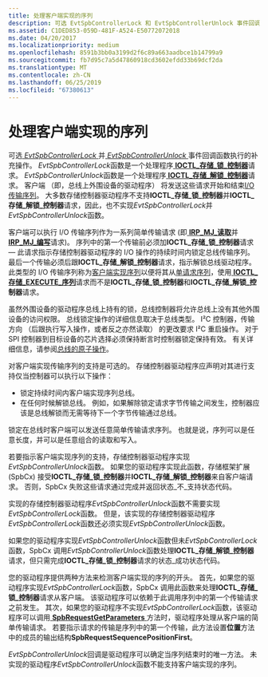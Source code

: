 ```yaml
---
title: 处理客户端实现的序列
description: 可选 EvtSpbControllerLock 和 EvtSpbControllerUnlock 事件回调函数执行互为补充的操作。
ms.assetid: C1DED853-059D-481F-A524-E50772072018
ms.date: 04/20/2017
ms.localizationpriority: medium
ms.openlocfilehash: 8591b3bb0a3199d2f6c89a663aadbce1b14799a9
ms.sourcegitcommit: fb7d95c7a5d47860918cd3602efdd33b69dcf2da
ms.translationtype: MT
ms.contentlocale: zh-CN
ms.lasthandoff: 06/25/2019
ms.locfileid: "67380613"
---
```

# <a name="handling-client-implemented-sequences"></a>处理客户端实现的序列


可选[ *EvtSpbControllerLock* ](https://docs.microsoft.com/windows-hardware/drivers/ddi/content/spbcx/nc-spbcx-evt_spb_controller_lock)并[ *EvtSpbControllerUnlock* ](https://docs.microsoft.com/windows-hardware/drivers/ddi/content/spbcx/nc-spbcx-evt_spb_controller_unlock)事件回调函数执行的补充操作。 *EvtSpbControllerLock*函数是一个处理程序[ **IOCTL\_存储\_锁\_控制器**](https://msdn.microsoft.com/library/windows/hardware/hh450858)请求。 *EvtSpbControllerUnlock*函数是一个处理程序[ **IOCTL\_存储\_解锁\_控制器**](https://msdn.microsoft.com/library/windows/hardware/hh450859)请求。 客户端 （即，总线上外围设备的驱动程序） 将发送这些请求开始和结束[I/O 传输序列](https://docs.microsoft.com/windows-hardware/drivers/spb/i-o-transfer-sequences)。 大多数存储控制器驱动程序不支持**IOCTL\_存储\_锁\_控制器**并**IOCTL\_存储\_解锁\_控制器**请求，因此，也不实现*EvtSpbControllerLock*并*EvtSpbControllerUnlock*函数。

客户端可以执行 I/O 传输序列作为一系列简单传输请求 (即[ **IRP\_MJ\_读取**](https://docs.microsoft.com/windows-hardware/drivers/kernel/irp-mj-read)并[ **IRP\_MJ\_编写**](https://docs.microsoft.com/windows-hardware/drivers/kernel/irp-mj-write)请求)。 序列中的第一个传输前必须加**IOCTL\_存储\_锁\_控制器**请求 — 此请求指示存储控制器驱动程序的 I/O 操作的持续时间内锁定总线传输序列。 最后一个传输必须后跟**IOCTL\_存储\_解锁\_控制器**请求，指示解锁总线驱动程序。 此类型的 I/O 传输序列称为[客户端实现序列](https://docs.microsoft.com/windows-hardware/drivers/spb/i-o-transfer-sequences#buses-client-implemented-sequences)以便将其从[单请求序列](https://docs.microsoft.com/windows-hardware/drivers/spb/i-o-transfer-sequences#buses-single-request-sequences)，使用[ **IOCTL\_存储\_EXECUTE\_序列**](https://msdn.microsoft.com/library/windows/hardware/hh450857)请求而不是**IOCTL\_存储\_锁\_控制器**和**IOCTL\_存储\_解锁\_控制器**请求。

虽然外围设备的驱动程序总线上持有的锁，总线控制器将允许总线上没有其他外围设备的访问权限。 总线锁定操作的详细信息取决于总线类型。 I²C 控制器，传输方向 （后跟执行写入操作，或者反之亦然读取） 的更改要求 I²C 重启操作。 对于 SPI 控制器到目标设备的芯片选择必须保持断言时控制器锁定保持有效。 有关详细信息，请参阅[总线的原子操作](https://docs.microsoft.com/windows-hardware/drivers/spb/atomic-bus-operations)。

对客户端实现传输序列的支持是可选的。 存储控制器驱动程序应声明对其进行支持仅当控制器可以执行以下操作：

-   锁定持续时间内客户端实现序列总线。
-   在任何时候解锁总线。 例如，如果解除锁定请求字节传输之间发生，控制器应该是总线解锁而无需等待下一个字节传输通过总线。

锁定在总线时客户端可以发送任意简单传输请求序列。 也就是说，序列可以是任意长度，并可以是任意组合的读取和写入。

若要指示客户端实现序列的支持，存储控制器驱动程序实现*EvtSpbControllerUnlock*函数。 如果您的驱动程序实现此函数，存储框架扩展 (SpbCx) 接受**IOCTL\_存储\_锁\_控制器**并**IOCTL\_存储\_解锁\_控制器**来自客户端请求。 否则，SpbCx 失败这些请求通过完成并返回状态\_不\_支持状态代码。

实现的存储控制器驱动程序*EvtSpbControllerUnlock*函数不需要实现*EvtSpbControllerLock*函数。 但是，该实现的存储控制器驱动程序*EvtSpbControllerLock*函数还必须实现*EvtSpbControllerUnlock*函数。

如果您的驱动程序实现*EvtSpbControllerUnlock*函数但未*EvtSpbControllerLock*函数，SpbCx 调用*EvtSpbControllerUnlock*函数处理**IOCTL\_存储\_解锁\_控制器**请求，但只需完成**IOCTL\_存储\_锁\_控制器**请求的状态\_成功状态代码。

您的驱动程序提供两种方法来检测客户端实现的序列的开头。 首先，如果您的驱动程序实现*EvtSpbControllerLock*函数，SpbCx 调用此函数来处理**IOCTL\_存储\_锁\_控制器**请求从客户端。 该驱动程序可以依赖于此调用序列中的第一个传输请求之前发生。 其次，如果您的驱动程序不实现*EvtSpbControllerLock*函数，该驱动程序可以调用[ **SpbRequestGetParameters** ](https://docs.microsoft.com/windows-hardware/drivers/ddi/content/spbcx/nf-spbcx-spbrequestgetparameters)方法时，驱动程序处理从客户端的简单传输请求。 若要指示请求的传输是序列中的第一个传输，此方法设置**位置**方法中的成员的输出结构**SpbRequestSequencePositionFirst**。

*EvtSpbControllerUnlock*回调是驱动程序可以确定当序列结束时的唯一方法。 未实现的驱动程序*EvtSpbControllerUnlock*函数不能支持客户端实现的序列。

 

 




